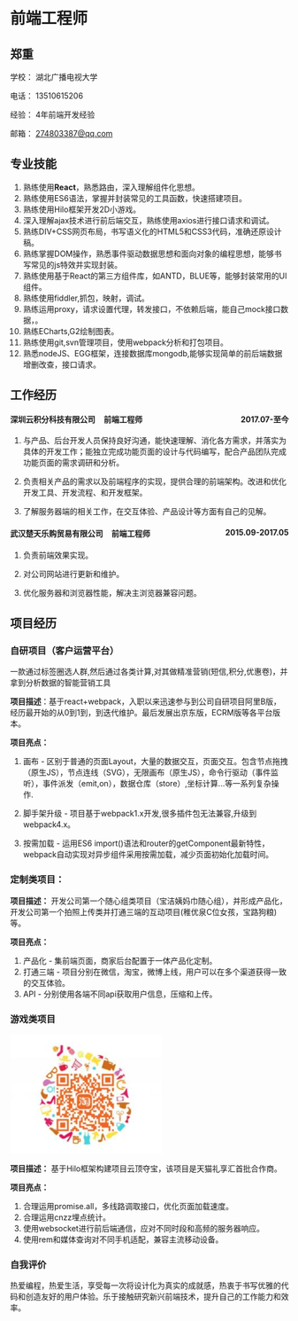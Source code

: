 ​            

# 前端工程师

## 郑重

学校： 湖北广播电视大学

电话： 13510615206

经验： 4年前端开发经验                      

邮箱： 274803387@qq.com


## **专业技能**

1. 熟练使用**React**，熟悉路由，深入理解组件化思想。
2. 熟练使用ES6语法，掌握并封装常见的工具函数，快速搭建项目。
3. 熟练使用Hilo框架开发2D小游戏。
4. 深入理解ajax技术进行前后端交互，熟练使用axios进行接口请求和调试。
5. 熟练DIV+CSS网页布局，书写语义化的HTML5和CSS3代码，准确还原设计稿。
6. 熟练掌握DOM操作，熟悉事件驱动数据思想和面向对象的编程思想，能够书写常见的js特效并实现封装。
7. 熟练使用基于React的第三方组件库，如ANTD，BLUE等，能够封装常用的UI组件。
8. 熟练使用fiddler,抓包，映射，调试。
9. 熟练运用proxy，请求设置代理，转发接口，不依赖后端，能自己mock接口数据，。
10. 熟练ECharts,G2绘制图表。
11. 熟练使用git,svn管理项目，使用webpack分析和打包项目。
12. 熟悉nodeJS、EGG框架，连接数据库mongodb,能够实现简单的前后端数据增删改查，接口请求。

## **工作经历**

#### 深圳云积分科技有限公司	 <span style="margin-left:12px">前端工程师</span> <span style="float:right"> 	2017.07-至今</span>	  

1. 与产品、后台开发人员保持良好沟通，能快速理解、消化各方需求，并落实为具体的开发工作；能独立完成功能页面的设计与代码编写，配合产品团队完成功能页面的需求调研和分析。

2. 负责相关产品的需求以及前端程序的实现，提供合理的前端架构。改进和优化开发工具、开发流程、和开发框架。

3. 了解服务器端的相关工作，在交互体验、产品设计等方面有自己的见解。

#### 武汉楚天乐购贸易有限公司  <span style="margin-left:12px">前端工程师</span> <span style="float:right"> 2015.09-2017.05</span>

1. 负责前端效果实现。

2. 对公司网站进行更新和维护。

3. 优化服务器和浏览器性能，解决主浏览器兼容问题。

## **项目经历**

### 自研项目（客户运营平台）
一款通过标签圈选人群,然后通过各类计算,对其做精准营销(短信,积分,优惠卷)，并拿到分析数据的智能营销工具

**项目描述**：基于react+webpack，入职以来迅速参与到公司自研项目阿里B版，经历最开始的从0到1到，到迭代维护。最后发展出京东版，ECRM版等各平台版本。

**项目亮点：**

1.  画布 - 区别于普通的页面Layout，大量的数据交互，页面交互。包含节点拖拽（原生JS），节点连线（SVG），无限画布（原生JS），命令行驱动（事件监听），事件派发（emit,on），数据仓库（store）,坐标计算...等一系列复杂操作.


2. 脚手架升级 - 项目基于webpack1.x开发,很多插件包无法兼容,升级到webpack4.x。

3. 按需加载 - 运用ES6  import()语法和router的getComponent最新特性，webpack自动实现对异步组件采用按需加载，减少页面初始化加载时间。

###  定制类项目：

**项目描述：** 开发公司第一个随心组类项目（宝洁姨妈巾随心组），并形成产品化，开发公司第一个拍照上传类并打通三端的互动项目(稚优泉C位女孩，宝路狗粮)等。

**项目亮点：**

1. 产品化 -  集前端页面，商家后台配置于一体产品化定制。
2. 打通三端 - 项目分别在微信，淘宝，微博上线，用户可以在多个渠道获得一致的交互体验。
3. API - 分别使用各端不同api获取用户信息，压缩和上传。

###  游戏类项目

![](./game.jpg)

**项目描述：** 基于Hilo框架构建项目云顶夺宝，该项目是天猫礼享汇首批合作商。

**项目亮点：**

1. 合理运用promise.all，多线路调取接口，优化页面加载速度。
2. 合理运用cnzz埋点统计。
3. 使用websocket进行前后端通信，应对不同时段和高频的服务器响应。
4. 使用rem和媒体查询对不同手机适配，兼容主流移动设备。

### **自我评价**

热爱编程，热爱生活，享受每一次将设计化为真实的成就感，热衷于书写优雅的代码和创造友好的用户体验。乐于接触研究新兴前端技术，提升自己的工作能力和效率。